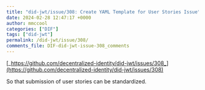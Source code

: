 ```yaml
---
title: "did-jwt/issue/308: Create YAML Template for User Stories Issue"
date: 2024-02-28 12:47:17 +0000
author: mmccool
categories: ["DIF"]
tags: ["did-jwt"]
permalink: /did-jwt/issue/308/
comments_file: DIF-did-jwt-issue-308_comments
---
```


[_https://github.com/decentralized-identity/did-jwt/issues/308_](https://github.com/decentralized-identity/did-jwt/issues/308)

So that submission of user stories can be standardized.